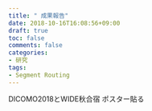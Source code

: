 ```yaml
---
title: " 成果報告"
date: 2018-10-16T16:08:56+09:00
draft: true
toc: false
comments: false
categories:
- 研究
tags:
- Segment Routing
---
```


DICOMO2018とWIDE秋合宿
ポスター貼る

<!--more-->
